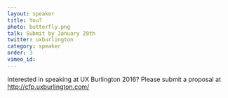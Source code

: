 ```yaml
---
layout: speaker
title: You?
photo: butterfly.png
talk: Submit by January 29th
twitter: uxburlington
category: speaker
order: 3
vimeo_id:
---
```


Interested in speaking at UX Burlington 2016? Please submit a proposal
at <a href='http://cfp.uxburlington.com/'>http://cfp.uxburlington.com/</a>
